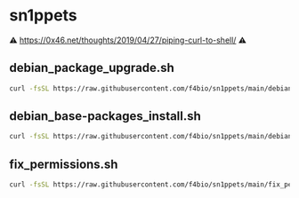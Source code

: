 # sn1ppets

:warning: https://0x46.net/thoughts/2019/04/27/piping-curl-to-shell/ :warning:

## debian_package_upgrade.sh

```bash
curl -fsSL https://raw.githubusercontent.com/f4bio/sn1ppets/main/debian_package_upgrade.sh | sudo bash
```

## debian_base-packages_install.sh

```bash
curl -fsSL https://raw.githubusercontent.com/f4bio/sn1ppets/main/debian_base-packages_install.sh | sudo bash
```

## fix_permissions.sh

```bash
curl -fsSL https://raw.githubusercontent.com/f4bio/sn1ppets/main/fix_permissions.sh | sudo bash
```
